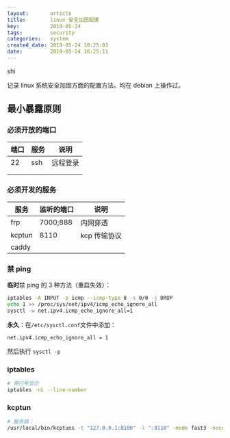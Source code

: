 ```yaml
---
layout:       article
title:        linux 安全加固配置
key:          2019-05-24
tags:         security
categories:   system
created_date: 2019-05-24 10:25:03
date:         2019-05-24 16:25:11
---
```


shi

记录 linux 系统安全加固方面的配置方法。均在 debian 上操作过。

<!--more-->

## 最小暴露原则

### 必须开放的端口

| 端口 | 服务 | 说明     |
| ---- | ---- | -------- |
| 22   | ssh  | 远程登录 |
|      |      |          |
|      |      |          |

### 必须开发的服务

| 服务   | 监听的端口 | 说明     |
| ------ | ---------- | -------- |
| frp    | 7000;888   | 内网穿透 |
| kcptun | 8110       | kcp 传输协议 |
| caddy  |            |          |



### 禁 ping

**临时**禁 ping 的 3 种方法（重启失效）：

```sh
iptables -A INPUT -p icmp --icmp-type 8 -s 0/0 -j DROP
echo 1 >> /proc/sys/net/ipv4/icmp_echo_ignore_all
sysctl -w net.ipv4.icmp_echo_ignore_all=1 
```

**永久**：在`/etc/sysctl.conf`文件中添加：

```
net.ipv4.icmp_echo_ignore_all = 1
```

然后执行 `sysctl -p`

### iptables

```sh
# 带行号显示
iptables -nL --line-number
```

### kcptun

```sh
# 服务端：
/usr/local/bin/kcptuns -t "127.0.0.1:8100" -l ":8110" -mode fast3 -nocomp -sockbuf 16777217 -dscp 46&

```

